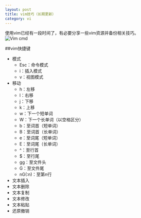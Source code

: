```yaml
---
layout: post
title: vim技巧（长期更新）
category: vi
---
```

使用vim已经有一段时间了，有必要分享一些vim资源并备份相关技巧。
![Vim cmd](/images/Vim命令图.jpg "Vim cmd")

##vim快捷键
+ 模式
  - Esc：命令模式
  - i：插入模式
  - v：视图模式
+ 移动
  - h：左移
  - l：右移
  - j：下移
  - k：上移
  - w：下一个短单词
  - W：下一个长单词（以空格区分）
  - b：至词首（短单词）
  - B：至词首（长单词）
  - e：至词尾（短单词）
  - E：至词尾（长单词）
  - ^：至行首
  - $：至行尾
  - gg：至文件头
  - G：至文件尾
  - nG(:n)：至第n行
+ 文本插入
+ 文本删除
+ 文本复制
+ 文本修改
+ 文本粘贴
+ 还原撤销